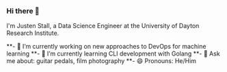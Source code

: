 ### Hi there 👋

I'm Justen Stall, a Data Science Engineer at the University of Dayton Research Institute.

**- 🔭 I’m currently working on new approaches to DevOps for machine learning
**- 🌱 I’m currently learning CLI development with Golang
**- 💬 Ask me about: guitar pedals, film photography
**- 😄 Pronouns: He/Him
